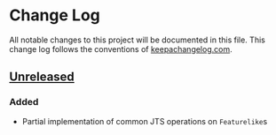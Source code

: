 # Change Log
All notable changes to this project will be documented in this file. This change log follows the conventions of [keepachangelog.com](http://keepachangelog.com/).

## [Unreleased]
### Added
- Partial implementation of common JTS operations on `Featurelike`s

[Unreleased]: https://github.com/willcohen/aurelius/compare/0.1.1...HEAD
[0.1.1]: https://github.com/willcohen/aurelius/compare/0.1.0...0.1.1
